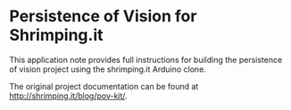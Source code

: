 # Persistence of Vision for Shrimping.it

This application note provides full instructions for building the persistence
of vision project using the shrimping.it Arduino clone.

The original project documentation can be found at
http://shrimping.it/blog/pov-kit/.
